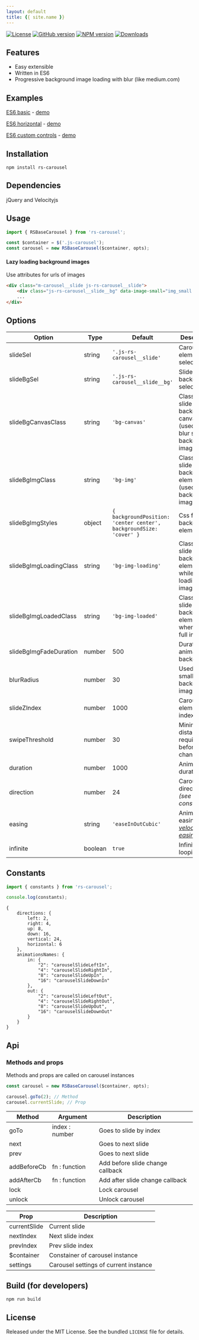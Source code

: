 ```yaml
---
layout: default
title: {{ site.name }}
---
```

[![License](https://img.shields.io/github/license/Redknife/rs-carousel.svg)](https://github.com/Redknife/rs-carousel)
[![GitHub version](https://img.shields.io/github/tag/Redknife/rs-carousel.svg)](https://github.com/Redknife/rs-carousel)
[![NPM version](https://img.shields.io/npm/v/rs-carousel.svg)](https://www.npmjs.com/package/rs-carousel)
[![Downloads](https://img.shields.io/npm/dt/rs-carousel.svg)](https://www.npmjs.com/package/rs-carousel)


## Features

- Easy extensible
- Written in ES6
- Progressive background image loading with blur (like medium.com)

## Examples

[ES6 basic](examples/es6_basic) - [demo](examples/es6_basic/demo.html)

[ES6 horizontal](examples/es6_horizontal) - [demo](examples/es6_horizontal/demo.html)

[ES6 custom controls](examples/es6_controls) - [demo](examples/es6_controls/demo.html)


## Installation

```
npm install rs-carousel
```

## Dependencies

jQuery and Velocityjs

## Usage

```javascript
import { RSBaseCarousel } from 'rs-carousel';

const $container = $('.js-carousel');
const carousel = new RSBaseCarousel($container, opts);
```

#### Lazy loading background images

Use attributes for urls of images

```html
<div class="m-carousel__slide js-rs-carousel__slide">
    <div class="js-rs-carousel__slide__bg" data-image-small="img_small.jpg" data-image="img_large.jpg"></div>
    ...
</div>
```

## Options

| Option | Type | Default | Description |
| ------ | ---- | ------- | ----------- |
| slideSel | string | `'.js-rs-carousel__slide'` | Carousel elements selector |
| slideBgSel | string | `'.js-rs-carousel__slide__bg'` | Slide background selector |
| slideBgCanvasClass | string | `'bg-canvas'` | Class for slide background canvas (used for blur small background image) |
| slideBgImgClass | string | `'bg-img'` | Class for slide background element (used for full background image) |
| slideBgImgStyles | object | `{ backgroundPosition: 'center center', backgroundSize: 'cover' }` | Css for background element |
| slideBgImgLoadingClass | string | `'bg-img-loading'` | Class form slide background element while loading full image |
| slideBgImgLoadedClass | string | `'bg-img-loaded'` | Class for slide background element when loaded full image |
| slideBgImgFadeDuration | number | 500 | Duration of animation backgrounds |
| blurRadius | number | 30 | Used for blur small background image |
| slideZIndex | number | 1000 | Carousel elements z-index |
| swipeThreshold | number | 30 | Minimal distance required before slides change |
| duration | number | 1000 | Animation duration |
| direction | number | 24 | Carousel direction *(see constants)* |
| easing | string | `'easeInOutCubic'` | Animation easing *([see velocityjs easings](http://velocityjs.org/#easing))* |
| infinite | boolean | `true` | Infinite looping |

## Constants

```javascript
import { constants } from 'rs-carousel';

console.log(constants);
```

```
{
    directions: {
        left: 2,
        right: 4,
        up: 8,
        down: 16,
        vertical: 24,
        horizontal: 6
    },
    animationsNames: {
        in: {
            "2": "carouselSlideLeftIn",
            "4": "carouselSlideRightIn",
            "8": "carouselSlideUpIn",
            "16": "carouselSlideDownIn"
        },
        out: {
            "2": "carouselSlideLeftOut",
            "4": "carouselSlideRightOut",
            "8": "carouselSlideUpOut",
            "16": "carouselSlideDownOut"
        }
    }
}
```


## Api

### Methods and props

Methods and props are called on carousel instances

```javascript
const carousel = new RSBaseCarousel($container, opts);

carousel.goTo(2); // Method
carousel.currentSlide; // Prop
```

| Method | Argument | Description |
| ------ | -------- | ----------- |
| goTo | index : number | Goes to slide by index |
| next | | Goes to next slide |
| prev | | Goes to next slide |
| addBeforeCb | fn : function | Add before slide change callback  |
| addAfterCb | fn : function | Add after slide change callback |
| lock | | Lock carousel |
| unlock | | Unlock carousel |


| Prop | Description |
| ---- | ----------- |
| currentSlide | Current slide |
| nextIndex | Next slide index |
| prevIndex | Prev slide index |
| $container | Constainer of carousel instance |
| settings | Carousel settings of current instance |


## Build (for developers)

```
npm run build
```

## License

Released under the MIT License. See the bundled `LICENSE` file for
details.
